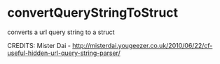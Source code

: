convertQueryStringToStruct
==========================
converts a url query string to a struct

CREDITS: Mister Dai - http://misterdai.yougeezer.co.uk/2010/06/22/cf-useful-hidden-url-query-string-parser/
